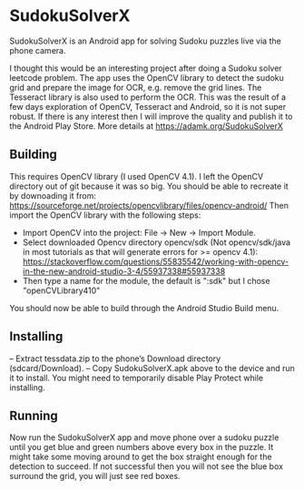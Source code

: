 # SudokuSolverX

SudokuSolverX is an Android app for solving Sudoku puzzles live via the phone camera.

I thought this would be an interesting project after doing a Sudoku solver leetcode problem. The app uses the OpenCV library to detect the sudoku grid and prepare the image for OCR, e.g. remove the grid lines. The Tesseract library is also used to perform the OCR. This was the result of a few days exploration of OpenCV, Tesseract and Android, so it is not super robust. If there is any interest then I will improve the quality and publish it to the Android Play Store. More details at https://adamk.org/SudokuSolverX

## Building

This requires OpenCV library (I used OpenCV 4.1). I left the OpenCV directory out of git because it was so big. You should be able to recreate it by downoading it from:
https://sourceforge.net/projects/opencvlibrary/files/opencv-android/
Then import the OpenCV library with the following steps: 

 - Import OpenCV into the project: File -> New -> Import Module. 
 - Select downloaded Opencv directory opencv/sdk  (Not opencv/sdk/java in most tutorials as that will generate errors for >= opencv 4.1):
https://stackoverflow.com/questions/55835542/working-with-opencv-in-the-new-android-studio-3-4/55937338#55937338
 - Then type a name for the module, the default is ":sdk" but I chose "openCVLibrary410"

You should now be able to build through the Android Studio Build menu. 

## Installing

 – Extract tessdata.zip to the phone’s Download directory (sdcard/Download). 
 – Copy SudokuSolverX.apk above to the device and run it to install. You might need to temporarily disable Play Protect while installing.

## Running 

Now run the SudokuSolverX app and move phone over a sudoku puzzle until you get blue and green numbers above every box in the puzzle. It might take some moving around to get the box straight enough for the detection to succeed. If not successful then you will not see the blue box surround the grid, you will just see red boxes.

